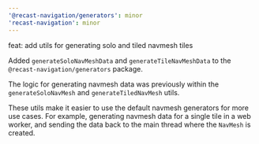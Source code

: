 ```yaml
---
'@recast-navigation/generators': minor
'recast-navigation': minor
---
```


feat: add utils for generating solo and tiled navmesh tiles

Added `generateSoloNavMeshData` and `generateTileNavMeshData` to the `@recast-navigation/generators` package.

The logic for generating navmesh data was previously within the `generateSoloNavMesh` and `generateTiledNavMesh` utils.

These utils make it easier to use the default navmesh generators for more use cases. For example, generating navmesh data for a single tile in a web worker, and sending the data back to the main thread where the `NavMesh` is created.
